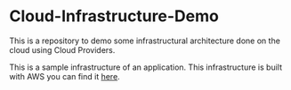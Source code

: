 # Cloud-Infrastructure-Demo
This is a repository to demo some infrastructural architecture done on the cloud using Cloud Providers.

This is a sample infrastructure of an application. This infrastructure is built with AWS you can find it [here](https://app.lucidchart.com/invitations/accept/9fe9821f-76ed-4168-bebe-4cb511874456).


